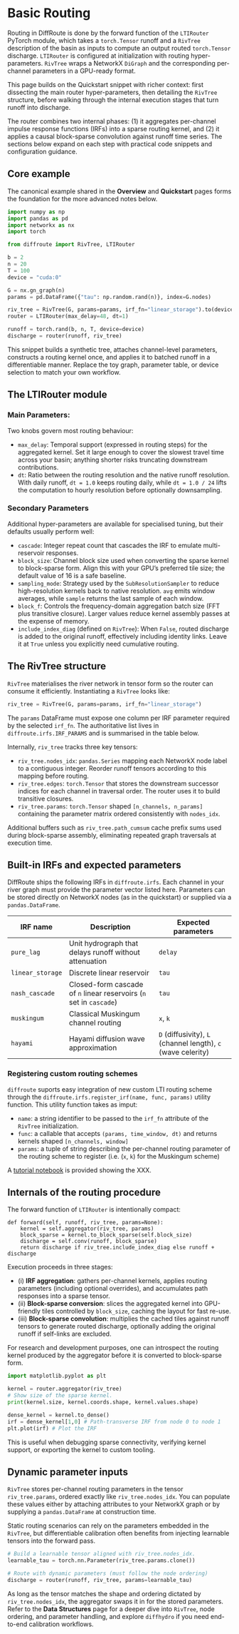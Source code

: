 # Basic Routing

Routing in DiffRoute is done by the forward function of the `LTIRouter` PyTorch module, which takes a `torch.Tensor` runoff and a `RivTree` description of the basin as inputs to compute an output routed `torch.Tensor` discharge. 
`LTIRouter` is configured at initialization with routing hyper-parameters. 
`RivTree` wraps a NetworkX `DiGraph` and the corresponding per-channel parameters in a GPU-ready format.

This page builds on the Quickstart snippet with richer context: first dissecting the main router hyper-parameters, then detailing the `RivTree` structure, before walking through the internal execution stages that turn runoff into discharge.

The router combines two internal phases: (1) it aggregates per-channel impulse response functions (IRFs) into a sparse routing kernel, and (2) it applies a causal block-sparse convolution against runoff time series. The sections below expand on each step with practical code snippets and configuration guidance.

## Core example

The canonical example shared in the **Overview** and **Quickstart** pages forms the foundation for the more advanced notes below.

```python
import numpy as np
import pandas as pd
import networkx as nx
import torch

from diffroute import RivTree, LTIRouter

b = 2
n = 20
T = 100
device = "cuda:0"

G = nx.gn_graph(n)
params = pd.DataFrame({"tau": np.random.rand(n)}, index=G.nodes)

riv_tree = RivTree(G, params=params, irf_fn="linear_storage").to(device)
router = LTIRouter(max_delay=48, dt=1)

runoff = torch.rand(b, n, T, device=device)
discharge = router(runoff, riv_tree)
```

This snippet builds a synthetic tree, attaches channel-level parameters, constructs a routing kernel once, and applies it to batched runoff in a differentiable manner. Replace the toy graph, parameter table, or device selection to match your own workflow.

## The LTIRouter module

### Main Parameters:

Two knobs govern most routing behaviour:

- `max_delay`: Temporal support (expressed in routing steps) for the aggregated kernel. Set it large enough to cover the slowest travel time across your basin; anything shorter risks truncating downstream contributions.
- `dt`: Ratio between the routing resolution and the native runoff resolution. With daily runoff, `dt = 1.0` keeps routing daily, while `dt = 1.0 / 24` lifts the computation to hourly resolution before optionally downsampling.

### Secondary Parameters

Additional hyper-parameters are available for specialised tuning, but their defaults usually perform well:

- `cascade`: Integer repeat count that cascades the IRF to emulate multi-reservoir responses.
- `block_size`: Channel block size used when converting the sparse kernel to block-sparse form. Align this with your GPU’s preferred tile size; the default value of 16 is a safe baseline.
- `sampling_mode`: Strategy used by the `SubResolutionSampler` to reduce high-resolution kernels back to native resolution. `avg` emits window averages, while `sample` returns the last sample of each window.
- `block_f`: Controls the frequency-domain aggregation batch size (FFT plus transitive closure). Larger values reduce kernel assembly passes at the expense of memory.
- `include_index_diag` (defined on `RivTree`): When `False`, routed discharge is added to the original runoff, effectively including identity links. Leave it at `True` unless you explicitly need cumulative routing.

## The RivTree structure

`RivTree` materialises the river network in tensor form so the router can consume it efficiently. Instantiating a `RivTree` looks like:

```python
riv_tree = RivTree(G, params=params, irf_fn="linear_storage")
```

The `params` DataFrame must expose one column per IRF parameter required by the selected `irf_fn`. The authoritative list lives in `diffroute.irfs.IRF_PARAMS` and is summarised in the table below.

Internally, `riv_tree` tracks three key tensors:

- `riv_tree.nodes_idx`: `pandas.Series` mapping each NetworkX node label to a contiguous integer. Reorder runoff tensors according to this mapping before routing.
- `riv_tree.edges`: `torch.Tensor` that stores the downstream successor indices for each channel in traversal order. The router uses it to build transitive closures.
- `riv_tree.params`: `torch.Tensor` shaped `[n_channels, n_params]` containing the parameter matrix ordered consistently with `nodes_idx`.

Additional buffers such as `riv_tree.path_cumsum` cache prefix sums used during block-sparse assembly, eliminating repeated graph traversals at execution time.

## Built-in IRFs and expected parameters

DiffRoute ships the following IRFs in `diffroute.irfs`. 
Each channel in your river graph must provide the parameter vector listed here. 
Parameters can be stored directly on NetworkX nodes (as in the quickstart) or supplied via a `pandas.DataFrame`.

| IRF name | Description | Expected parameters |
| --- | --- | --- |
| `pure_lag` | Unit hydrograph that delays runoff without attenuation | `delay` |
| `linear_storage` | Discrete linear reservoir | `tau` |
| `nash_cascade` | Closed-form cascade of `n` linear reservoirs (`n` set in `cascade`) | `tau` |
| `muskingum` | Classical Muskingum channel routing | `x`, `k` |
| `hayami` | Hayami diffusion wave approximation | `D` (diffusivity), `L` (channel length), `c` (wave celerity) |


### Registering custom routing schemes

`diffroute` suports easy integration of new custom LTI routing scheme through the `diffroute.irfs.register_irf(name, func, params)` utility function.
This utility function takes as imput:

- `name`: a string identifier to be passed to the `irf_fn` attribute of the `RivTree` initialization.
- `func`: a callable that accepts `(params, time_window, dt)` and returns kernels shaped `[n_channels, window]`
- `params`: a tuple of string describing the per-channel routing parameter of the routing scheme to register (i.e. (`x`, `k`) for the Muskingum scheme)

A [tutorial notebook](examples/custom_irf.md) is provided showing the XXX. 

## Internals of the routing procedure

The forward function of `LTIRouter` is intentionally compact:

```
def forward(self, runoff, riv_tree, params=None):
    kernel = self.aggregator(riv_tree, params)
    block_sparse = kernel.to_block_sparse(self.block_size)
    discharge = self.conv(runoff, block_sparse)
    return discharge if riv_tree.include_index_diag else runoff + discharge
```

Execution proceeds in three stages:

- (i) **IRF aggregation**: gathers per-channel kernels, applies routing parameters (including optional overrides), and accumulates path responses into a sparse tensor.
- (ii) **Block-sparse conversion**: slices the aggregated kernel into GPU-friendly tiles controlled by `block_size`, caching the layout for fast re-use.
- (iii) **Block-sparse convolution**: multiplies the cached tiles against runoff tensors to generate routed discharge, optionally adding the original runoff if self-links are excluded.

For research and development purposes, one can introspect the routing kernel produced by the aggregator before it is converted to block-sparse form.

```python
import matplotlib.pyplot as plt

kernel = router.aggregator(riv_tree)
# Show size of the sparse kernel.
print(kernel.size, kernel.coords.shape, kernel.values.shape)

dense_kernel = kernel.to_dense()
irf = dense_kernel[1,0] # Path-transverse IRF from node 0 to node 1
plt.plot(irf) # Plot the IRF
```

This is useful when debugging sparse connectivity, verifying kernel support, or exporting the kernel to custom tooling.

## Dynamic parameter inputs

`RivTree` stores per-channel routing parameters in the tensor `riv_tree.params`, ordered exactly like `riv_tree.nodes_idx`. You can populate these values either by attaching attributes to your NetworkX graph or by supplying a `pandas.DataFrame` at construction time.

Static routing scenarios can rely on the parameters embedded in the `RivTree`, but differentiable calibration often benefits from injecting learnable tensors into the forward pass.

```python
# Build a learnable tensor aligned with riv_tree.nodes_idx.
learnable_tau = torch.nn.Parameter(riv_tree.params.clone())

# Route with dynamic parameters (must follow the node ordering)
discharge = router(runoff, riv_tree, params=learnable_tau)
```

As long as the tensor matches the shape and ordering dictated by `riv_tree.nodes_idx`, the aggregator swaps it in for the stored parameters. Refer to the **Data Structures** page for a deeper dive into `RivTree`, node ordering, and parameter handling, and explore `diffhydro` if you need end-to-end calibration workflows.

